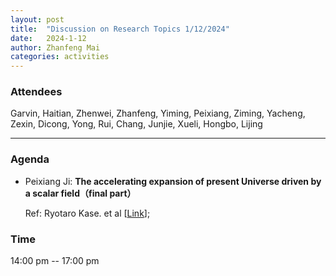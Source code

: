 ```yaml
---
layout: post
title:  "Discussion on Research Topics 1/12/2024"
date:   2024-1-12
author: Zhanfeng Mai
categories: activities
---
```



### Attendees

Garvin, Haitian, Zhenwei, Zhanfeng, Yiming, Peixiang, Ziming, Yacheng, Zexin, Dicong, Yong, Rui, Chang, Junjie, Xueli, Hongbo, Lijing

---

### Agenda


- Peixiang Ji: **The accelerating expansion of present Universe driven by a scalar field（final part）**

  Ref: Ryotaro Kase. et al [[Link](https://arxiv.org/abs/1809.08735)]; 
      
     
       
  
       
  
       

          
### Time

14:00 pm -- 17:00 pm
